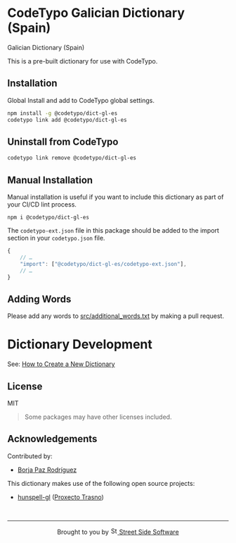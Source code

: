 # CodeTypo Galician Dictionary (Spain)

Galician Dictionary (Spain)

This is a pre-built dictionary for use with CodeTypo.

## Installation

Global Install and add to CodeTypo global settings.

```sh
npm install -g @codetypo/dict-gl-es
codetypo link add @codetypo/dict-gl-es
```

## Uninstall from CodeTypo

```sh
codetypo link remove @codetypo/dict-gl-es
```

## Manual Installation

Manual installation is useful if you want to include this dictionary as part of your CI/CD lint process.

```
npm i @codetypo/dict-gl-es
```

The `codetypo-ext.json` file in this package should be added to the import section in your `codetypo.json` file.

```javascript
{
    // …
    "import": ["@codetypo/dict-gl-es/codetypo-ext.json"],
    // …
}
```

## Adding Words

Please add any words to [src/additional_words.txt](https://github.com/khulnasoft/codetypo-dicts/blob/main/dictionaries/gl_ES/src/additional_words.txt) by making a pull request.

# Dictionary Development

See: [How to Create a New Dictionary](https://github.com/khulnasoft/codetypo-dicts#how-to-create-a-new-dictionary)

## License

MIT

> Some packages may have other licenses included.

## Acknowledgements

Contributed by:

- [Borja Paz Rodríguez](https://github.com/borjapazr)

This dictionary makes use of the following open source projects:

- [hunspell-gl](https://gitlab.com/trasno/hunspell-gl) ([Proxecto Trasno](https://trasno.gal/))

<!--- @@inject: ../../static/footer.md --->

<br/>

---

<p align="center">
Brought to you by <a href="https://streetsidesoftware.com" title="Street Side Software">
<img width="16" alt="Street Side Software Logo" src="https://i.imgur.com/CyduuVY.png" /> Street Side Software
</a>
</p>

<!--- @@inject-end: ../../static/footer.md --->
